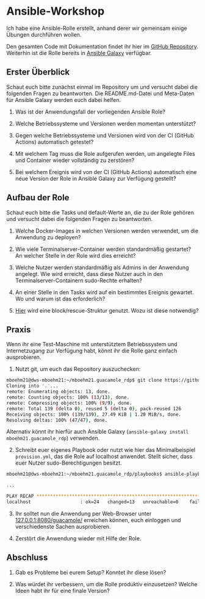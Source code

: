 # Ansible-Workshop
Ich habe eine Ansible-Rolle erstellt, anhand derer wir gemeinsam einige Übungen durchführen wollen.

Den gesamten Code mit Dokumentation findet ihr hier im [GitHub Repository](https://github.com/mboehm21/ansible-guac-setup). Weiterhin ist die Rolle bereits in [Ansible Galaxy](https://galaxy.ansible.com/mboehm21/guacamole_rdp) verfügbar.

## Erster Überblick

Schaut euch bitte zunächst einmal im Repository um und versucht dabei die folgenden Fragen zu beantworten. Die README.md-Datei und Meta-Daten für Ansible Galaxy werden euch dabei helfen.

1. Was ist der Anwendungsfall der vorliegenden Ansible Role?


2. Welche Betriebssysteme und Versionen werden momentan unterstützt?


3. Gegen welche Betriebssysteme und Versionen wird von der CI (GitHub Actions) automatisch getestet?


4. Mit welchem Tag muss die Role aufgerufen werden, um angelegte Files und Container wieder vollständig zu zerstören?


5. Bei welchem Ereignis wird von der CI (GitHub Actions) automatisch eine neue Version der Role in Ansible Galaxy zur Verfügung gestellt?

## Aufbau der Role

Schaut euch bitte die Tasks und default-Werte an, die zu der Role gehören und versucht dabei die folgenden Fragen zu beantworten.

1. Welche Docker-Images in welchen Versionen werden verwendet, um die Anwendung zu deployen?


2. Wie viele Terminalserver-Container werden standardmäßig gestartet? An welcher Stelle in der Role wird dies erreicht?


3. Welche Nutzer werden standardmäßig als Admins in der Anwendung angelegt. Wie wird erreicht, dass diese Nutzer auch in den Terminalserver-Containern sudo-Rechte erhalten?

4. An einer Stelle in den Tasks wird auf ein bestimmtes Ereignis gewartet. Wo und warum ist das erforderlich?

5. [Hier](https://github.com/mboehm21/ansible-guac-setup/blob/9ee876f67adb23fdfccaba7641665e69dde29914/tasks/main.yml#L138) wird eine block/rescue-Struktur genutzt. Wozu ist diese notwendig?

## Praxis

Wenn ihr eine Test-Maschine mit unterstütztem Betriebssystem und Internetzugang zur Verfügung habt, könnt ihr die Rolle ganz einfach ausprobieren.

1. Nutzt git, um euch das Repository auszuchecken:

```bash
mboehm21@dws-mboehm21:~/mboehm21.guacamole_rdp$ git clone https://github.com/mboehm21/ansible-guac-setup .
Cloning into '.'...
remote: Enumerating objects: 13, done.
remote: Counting objects: 100% (13/13), done.
remote: Compressing objects: 100% (9/9), done.
remote: Total 139 (delta 0), reused 5 (delta 0), pack-reused 126
Receiving objects: 100% (139/139), 27.49 KiB | 1.20 MiB/s, done.
Resolving deltas: 100% (47/47), done.
```

Alternativ könnt ihr hierfür auch Ansible Galaxy (`ansible-galaxy install mboehm21.guacamole_rdp`) verwenden.

2. Schreibt euer eigenes Playbook oder nutzt wie hier das Minimalbeispiel `provision.yml`, das die Role auf localhost anwendet. Stellt sicher, dass euer Nutzer sudo-Berechtigungen besitzt.

```bash
mboehm21@dws-mboehm21:~/mboehm21.guacamole_rdp/playbooks$ ansible-playbook provision.yml 

...

PLAY RECAP ************************************************************************************************************************************************************************
localhost                  : ok=24   changed=13   unreachable=0    failed=0    skipped=2    rescued=0    ignored=0
```

3. Ihr solltet nun die Anwendung per Web-Browser unter [127.0.0.1:8080/guacamole/](127.0.0.1:8080/guacamole/) erreichen können, euch einloggen und verschiedenste Sachen ausprobieren.

4. Zerstört die Anwendung wieder mit Hilfe der Role.

## Abschluss

1. Gab es Probleme bei eurem Setup? Konntet ihr diese lösen?

2. Was würdet ihr verbessern, um die Rolle produktiv einzusetzen? Welche Ideen habt ihr für eine finale Version?
